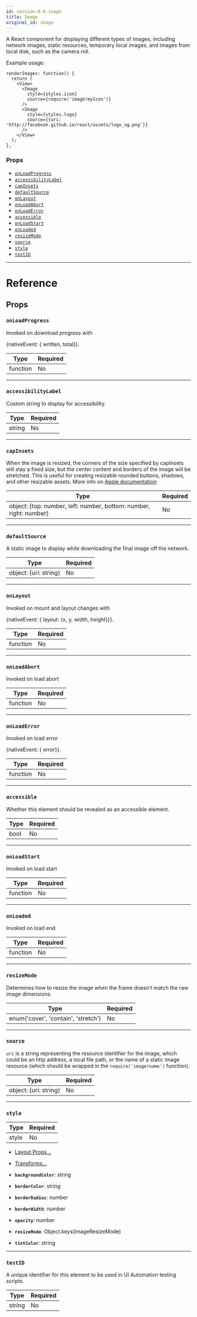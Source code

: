 ```yaml
---
id: version-0.8-image
title: Image
original_id: image
---
```

A React component for displaying different types of images,
including network images, static resources, temporary local images, and
images from local disk, such as the camera roll.

Example usage:

```
renderImages: function() {
  return (
    <View>
      <Image
        style={styles.icon}
        source={require('image!myIcon')}
      />
      <Image
        style={styles.logo}
        source={{uri: 'http://facebook.github.io/react/assets/logo_og.png'}}
      />
    </View>
  );
},
```

### Props

- [`onLoadProgress`](image.md#onloadprogress)
- [`accessibilityLabel`](image.md#accessibilitylabel)
- [`capInsets`](image.md#capinsets)
- [`defaultSource`](image.md#defaultsource)
- [`onLayout`](image.md#onlayout)
- [`onLoadAbort`](image.md#onloadabort)
- [`onLoadError`](image.md#onloaderror)
- [`accessible`](image.md#accessible)
- [`onLoadStart`](image.md#onloadstart)
- [`onLoaded`](image.md#onloaded)
- [`resizeMode`](image.md#resizemode)
- [`source`](image.md#source)
- [`style`](image.md#style)
- [`testID`](image.md#testid)






---

# Reference

## Props

### `onLoadProgress`

Invoked on download progress with

  {nativeEvent: { written, total}}.

| Type | Required |
| - | - |
| function | No |




---

### `accessibilityLabel`

Custom string to display for accessibility.

| Type | Required |
| - | - |
| string | No |




---

### `capInsets`

When the image is resized, the corners of the size specified
by capInsets will stay a fixed size, but the center content and borders
of the image will be stretched.  This is useful for creating resizable
rounded buttons, shadows, and other resizable assets.  More info on
[Apple documentation](https://developer.apple.com/library/ios/documentation/UIKit/Reference/UIImage_Class/index.html#//apple_ref/occ/instm/UIImage/resizableImageWithCapInsets)

| Type | Required |
| - | - |
| object: {top: number, left: number, bottom: number, right: number} | No |




---

### `defaultSource`

A static image to display while downloading the final image off the
network.

| Type | Required |
| - | - |
| object: {uri: string} | No |




---

### `onLayout`

Invoked on mount and layout changes with

  {nativeEvent: { layout: {x, y, width, height}}}.

| Type | Required |
| - | - |
| function | No |




---

### `onLoadAbort`

Invoked on load abort

| Type | Required |
| - | - |
| function | No |




---

### `onLoadError`

Invoked on load error

  {nativeEvent: { error}}.

| Type | Required |
| - | - |
| function | No |




---

### `accessible`

Whether this element should be revealed as an accessible element.

| Type | Required |
| - | - |
| bool | No |




---

### `onLoadStart`

Invoked on load start

| Type | Required |
| - | - |
| function | No |




---

### `onLoaded`

Invoked on load end

| Type | Required |
| - | - |
| function | No |




---

### `resizeMode`

Determines how to resize the image when the frame doesn't match the raw
image dimensions.

| Type | Required |
| - | - |
| enum('cover', 'contain', 'stretch') | No |




---

### `source`

`uri` is a string representing the resource identifier for the image, which
could be an http address, a local file path, or the name of a static image
resource (which should be wrapped in the `require('image!name')` function).

| Type | Required |
| - | - |
| object: {uri: string} | No |




---

### `style`



| Type | Required |
| - | - |
| style | No |


  - [Layout Props...](layout-props.md#props)

  - [Transforms...](transforms.md#props)

  - **`backgroundColor`**: string

  - **`borderColor`**: string

  - **`borderRadius`**: number

  - **`borderWidth`**: number

  - **`opacity`**: number

  - **`resizeMode`**: Object.keys(ImageResizeMode)

  - **`tintColor`**: string



---

### `testID`

A unique identifier for this element to be used in UI Automation
testing scripts.

| Type | Required |
| - | - |
| string | No |






